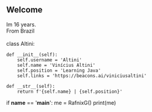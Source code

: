 ## Welcome

Im 16 years. <br>
From Brazil <br>
<br>
class Altini:

    def __init__(self):
        self.username = 'Altini'
        self.name = 'Vinícius Altini'
        self.position = 'Learning Java'
        self.links = 'https://beacons.ai/viniciusaltini'
        
    def __str__(self):
        return f'{self.name} | {self.position}'


if __name__ == '__main__':
    me = RafnixG()
    print(me)

